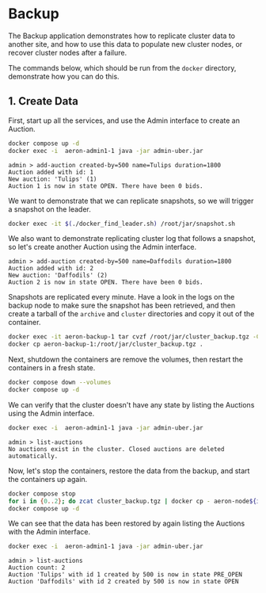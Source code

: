 # Backup
The Backup application demonstrates how to replicate cluster data to another site, and how to use this
data to populate new cluster nodes, or recover cluster nodes after a failure.

The commands below, which should be run from the `docker` directory, demonstrate how you can do this.

## 1. Create Data
First, start up all the services, and use the Admin interface to create an Auction.

```bash
docker compose up -d
docker exec -i  aeron-admin1-1 java -jar admin-uber.jar
```

```
admin > add-auction created-by=500 name=Tulips duration=1800
Auction added with id: 1
New auction: 'Tulips' (1)
Auction 1 is now in state OPEN. There have been 0 bids.
```

We want to demonstrate that we can replicate snapshots, so we will trigger a snapshot on the leader.

```bash
docker exec -it $(./docker_find_leader.sh) /root/jar/snapshot.sh
```

We also want to demonstrate replicating cluster log that follows a snapshot, so let's create another
Auction using the Admin interface.

```
admin > add-auction created-by=500 name=Daffodils duration=1800
Auction added with id: 2
New auction: 'Daffodils' (2)
Auction 2 is now in state OPEN. There have been 0 bids.
```

Snapshots are replicated every minute. Have a look in the logs on the backup node to make sure the
snapshot has been retrieved, and then create a tarball of the `archive` and `cluster` directories
and copy it out of the container.

```bash
docker exec -it aeron-backup-1 tar cvzf /root/jar/cluster_backup.tgz -C /root/jar/backup archive/ cluster/
docker cp aeron-backup-1:/root/jar/cluster_backup.tgz .
```

Next, shutdown the containers are remove the volumes, then restart the containers in a fresh state.

```bash
docker compose down --volumes
docker compose up -d
```

We can verify that the cluster doesn't have any state by listing the Auctions using the Admin interface.

```bash
docker exec -i  aeron-admin1-1 java -jar admin-uber.jar
```

```
admin > list-auctions
No auctions exist in the cluster. Closed auctions are deleted automatically.
```

Now, let's stop the containers, restore the data from the backup, and start the containers up again.

```bash
docker compose stop
for i in {0..2}; do zcat cluster_backup.tgz | docker cp - aeron-node${i}-1:/root/jar/aeron-cluster-${i}; done
docker compose up -d
```

We can see that the data has been restored by again listing the Auctions with the Admin interface.

```bash
docker exec -i  aeron-admin1-1 java -jar admin-uber.jar
```

```
admin > list-auctions
Auction count: 2
Auction 'Tulips' with id 1 created by 500 is now in state PRE_OPEN
Auction 'Daffodils' with id 2 created by 500 is now in state OPEN
```
